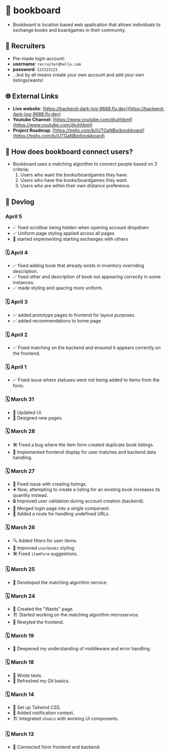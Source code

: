 # 📖 bookboard

- Bookboard is location based web application that allows individuals to exchange books and boardgames in their community.

## 🤝 Recruiters

- Pre-made login account:
- **username**: `recruiter@hello.com`
- **password**: `123123123`
- ...but by all means create your own account and add your own listings/wants!

## 🌐 External Links

- **Live website**: [https://backend-dark-log-9688.fly.dev](https://backend-dark-log-9688.fly.dev)
- **Youtube Channel**: [https://www.youtube.com/@uhhbml](https://www.youtube.com/@uhhbml)
- **Project Roadmap**: [https://trello.com/b/jUTGaNBq/bookboard](https://trello.com/b/jUTGaNBq/bookboard)

## 🤔 How does bookboard connect users?

- Bookboard uses a matching algorithm to connect people based on 3 criteria:
  1. Users who want the books/boardgames they have.
  2. Users who have the books/boardgames they want.
  3. Users who are within their own distance preference.

## 📜 Devlog

### April 5

- ✅ fixed scrollbar being hidden when opening account dropdown
- ✅ Uniform page styling applied across all pages
- 🔄 started implementing starting exchanges with others

### 🗓️ April 4

- ✅ fixed adding book that already exists in inventory overriding description.
- ✅ fixed other and description of book not appearing correctly in some instances.
- ✅ made styling and spacing more uniform.

### 🗓️ April 3

- ✅ added prototype pages to frontend for layout purposes.
- ✅ added recommendations to home page

### 🗓️ April 2

- ✅ Fixed matching on the backend and ensured it appears correctly on the frontend.

### 🗓️ April 1

- ✅ Fixed issue where statuses were not being added to items from the form.

### 🗓️ March 31

- 🎨 Updated UI.
- 📝 Designed new pages.

### 🗓️ March 28

- 🛠️ Fixed a bug where the item form created duplicate book listings.
- 🔄 Implemented frontend display for user matches and backend data handling.

### 🗓️ March 27

- 📌 Fixed issue with creating listings.
- ➕ Now, attempting to create a listing for an existing book increases its quantity instead.
- 🔒 Improved user validation during account creation (backend).
- 🔄 Merged login page into a single component.
- 🚀 Added a route for handling undefined URLs.

### 🗓️ March 26

- 🔍 Added filters for user items.
- 🎨 Improved `userbooks` styling.
- 🛠️ Fixed `itemForm` suggestions.

### 🗓️ March 25

- 🧩 Developed the matching algorithm service.

### 🗓️ March 24

- 📖 Created the "Wants" page.
- 🏗️ Started working on the matching algorithm microservice.
- 🎨 Restyled the frontend.

### 🗓️ March 19

- 🧠 Deepened my understanding of middleware and error handling.

### 🗓️ March 18

- 🧪 Wrote tests.
- 🔄 Refreshed my Git basics.

### 🗓️ March 14

- 🎨 Set up Tailwind CSS.
- 🔔 Added notification context.
- 🏗️ Integrated `shadcn` with working UI components.

### 🗓️ March 13

- 🔗 Connected form frontend and backend.
